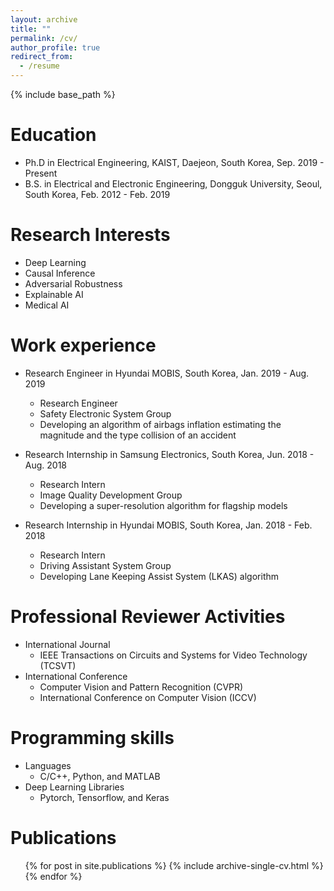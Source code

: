 ```yaml
---
layout: archive
title: ""
permalink: /cv/
author_profile: true
redirect_from:
  - /resume
---
```


{% include base_path %}

Education
======
* Ph.D in Electrical Engineering, KAIST, Daejeon, South Korea, Sep. 2019 - Present
* B.S. in Electrical and Electronic Engineering, Dongguk University, Seoul, South Korea, Feb. 2012 - Feb. 2019

Research Interests
======
* Deep Learning
* Causal Inference
* Adversarial Robustness
* Explainable AI
* Medical AI

Work experience
======
* Research Engineer in Hyundai MOBIS, South Korea, Jan. 2019 - Aug. 2019
  * Research Engineer 
  * Safety Electronic System Group
  * Developing an algorithm of airbags inflation estimating the magnitude and the type collision of an accident

* Research Internship in Samsung Electronics, South Korea, Jun. 2018 - Aug. 2018
  * Research Intern
  * Image Quality Development Group
  * Developing a super-resolution algorithm for flagship models
  
* Research Internship in Hyundai MOBIS, South Korea, Jan. 2018 - Feb. 2018
  * Research Intern
  * Driving Assistant System Group
  * Developing Lane Keeping Assist System (LKAS) algorithm

Professional Reviewer Activities
======
* International Journal
  * IEEE Transactions on Circuits and Systems for Video Technology (TCSVT)
* International Conference
  * Computer Vision and Pattern Recognition (CVPR)
  * International Conference on Computer Vision (ICCV)

Programming skills
======
* Languages
  * C/C++, Python, and MATLAB
* Deep Learning Libraries
  * Pytorch, Tensorflow, and Keras

Publications
====== 
  <ul>{% for post in site.publications %}
    {% include archive-single-cv.html %}
  {% endfor %}</ul>

<!--
Talks
======
  <ul>{% for post in site.talks %}
    {% include archive-single-talk-cv.html %}
  {% endfor %}</ul>
  
Teaching
======
  <ul>{% for post in site.teaching %}
    {% include archive-single-cv.html %}
  {% endfor %}</ul>
  
Service and leadership
======
* Currently signed in to 43 different slack teams
-->
